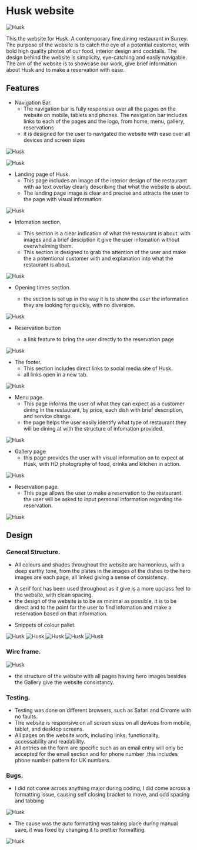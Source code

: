 # Husk website

![Husk](assets/images/redesign.webp)

This the website for Husk. A contemporary fine dining restaurant in Surrey.
The purpose of the website is to catch the eye of a potential customer, with bold high quality photos of our food, interior design and cocktails. The design behind the website is simplicity, eye-catching and easily navigable. The aim of the website is to showcase our work, give brief information about Husk and to make a reservation with ease.

## Features

- Navigation Bar.
  - The navigation bar is fully responsive over all the pages on the website on mobile, tablets and phones. The navigation bar includes links to each of the pages and the logo, from home, menu, gallery, reservations
  - it is designed for the user to navigated the website with ease over all devices and screen sizes

![Husk](assets/images/navbar1.webp)

![Husk](assets/images/navbar2.webp)

- Landing page of Husk.
  - This page includes an image of the interior design of the restaurant with aa text overlay clearly describing that what the website is about.
  - The landing page image is clear and precise and attracts the user to the page with visual information.

![Husk](assets/images/landing.webp)

- Infomation section.

  - This section is a clear indication of what the restaurant is about. with images and a brief desciption it give the user infomation without overwhelming them.
  - This section is designed to grab the attention of the user and make the a potentional customer with and explanation into what the restaurant is about.

![Husk](assets/images/about-team.webp)

- Opening times section.

  - the section is set up in the way it is to show the user the information they are looking for quickly, with no diversion.

![Husk](assets/images/times.webp)

- Reservation button

  - a link feature to bring the user directly to the reservation page

![Husk](assets/images/book-button.webp)

- The footer.
  - This section includes direct links to social media site of Husk.
  - all links open in a new tab.

![Husk](assets/images/footer.webp)

- Menu page.
  - This page informs the user of what they can expect as a customer dining in the restaurant, by price, each dish with brief description, and service charge.
  - the page helps the user easily identify what type of restaurant they will be dining at with the structure of infomation provided.

![Husk](assets/images/menu.webp)

- Gallery page
  - this page provides the user with visual information on to expect at Husk, with HD photography of food, drinks and kitchen in action.

![Husk](assets/images/gallery.webp)

- Reservation page.
  - This page allows the user to make a reservation to the restaurant. the user will be asked to input personal information regarding the reservation.

![Husk](assets/images/reserve.webp)

## Design

### General Structure.

- All colours and shades throughout the website are harmonious, with a deep earthy tone, from the plates in the images of the dishes to the hero images are each page, all linked giving a sense of consistency.

* A serif font has been used throughout as it give is a more upclass feel to the website, with clean spacing.
* the design of the website is to be as minimal as possible, it is to be direct and to the point for the user to find infomation and make a reservation based on that information.

- Snippets of colour pallet.

![Husk](assets/images/snippet1.webp) ![Husk](assets/images/snippet2.webp) ![Husk](assets/images/snippet3.webp) ![Husk](assets/images/snippet4.webp) ![Husk](assets/images/snippet5.webp)

### Wire frame.

![Husk](assets/images/wire.webp)

- the structure of the website with all pages having hero images besides the Gallery give the website consistancy.

### Testing.

- Testing was done on different browsers, such as Safari and Chrome with no faults.
- The website is responsive on all screen sizes on all devices from mobile, tablet, and desktop screens.
- All pages on the website work, including links, functionality, accessability and readability.
- All entries on the form are specific such as an email entry will only be accepted for the email section and for phone number ,this includes phone number pattern for UK numbers.

### Bugs.

- I did not come across anything major during coding, I did come across a formatting issue, causing self closing bracket to move, and odd spacing and tabbing

![Husk](assets/images/bug.webp)

- The cause was the auto formatting was taking place during manual save, it was fixed by changing it to prettier formatting.

![Husk](assets/images/bug-fix.webp)
